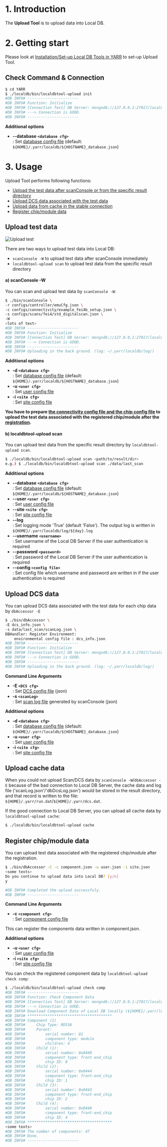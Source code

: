 # 1. Introduction

The **Upload Tool** is to upload data into Local DB.

# 2. Getting start

Please look at [Installation/Set-up Local DB Tools in YARR](install.md) to set-up Upload Tool.

## Check Command & Connection

```bash
$ cd YARR
$ ./localdb/bin/localdbtool-upload init
#DB INFO# -----------------------
#DB INFO# Function: Initialize
#DB INFO# [Connection Test] DB Server: mongodb://127.0.0.1:27017/localdb
#DB INFO# ---> Connection is GOOD.
#DB INFO# -----------------------
```

**Additional options**

- **--database ``<database cfg>``**<br> : Set [database config file](config.md) (default: `${HOME}/.yarr/localdb/${HOSTNAME}_database.json`)

# 3. Usage

Upload Tool performs following functions:

* [Upload the test data after scanConsole or from the specific result directory](#upload-test-data)
* [Upload DCS data associated with the test data](#upload-dcs-data)
* [Upload data from cache in the stable connection](#upload-cache-data)
* [Register chip/module data](#register-chipmodule-data)

## Upload test data

![Upload test](images/upload_test.png)

There are two ways to upload test data into Local DB:

* `scanConsole -W` to upload test data after scanConsole immediately
* `localdbtool-upload scan` to upload test data from the specific result directory

#### a) scanConsole -W

You can scan and upload test data by `scanConsole -W`:

```bash
$ ./bin/scanConsole \
-r configs/controller/emuCfg.json \
-c configs/connectivity/example_fei4b_setup.json \
-s configs/scans/fei4/std_digitalscan.json \
-W
<lots of text>
#DB INFO# -----------------------
#DB INFO# Function: Initialize
#DB INFO# [Connection Test] DB Server: mongodb://127.0.0.1:27017/localdb
#DB INFO# ---> Connection is GOOD.
#DB INFO# -----------------------
#DB INFO# Uploading in the back ground. (log: ~/.yarr/localdb/log/)
```

**Additional options**

- **-d ``<database cfg>``**<br> : Set [database config file](config.md) (default: `${HOME}/.yarr/localdb/${HOSTNAME}_database.json`)
- **-u ``<user cfg>``**<br> : Set [user config file](config.md) 
- **-i ``<site cfg>``**<br> : Set [site config file](config.md)

**You have to prepare [the connectivity config file and the chip config file](config.md) to upload the test data associated with the registered chip/module after the [registration](#register-chipmodule-data).** 

#### b) localdbtool-upload scan

You can upload test data from the specific result directory by `localdbtool-upload scan`.

```bash
$ ./localdb/bin/localdbtool-upload scan <path/to/result/dir>
e.g.) $ ./localdb/bin/localdbtool-upload scan ./data/last_scan
```

**Additional options**

- **--database ``<database cfg>``**<br> : Set [database config file](config.md) (default: `${HOME}/.yarr/localdb/${HOSTNAME}_database.json`)
- **--user ``<user cfg>``**<br> : Set [user config file](config.md) 
- **--site ``<site cfg>``**<br> : Set [site config file](config.md)
- **--log**<br> : Set logging mode 'True' (default 'False'). The output log is written in `${HOME}/.yarr/localdb/log/${day}.log`
- **--username ``<username>``**<br> : Set username of the Local DB Server if the user authentication is required 
- **--password ``<password>``**<br> : Set password of the Local DB Server if the user authentication is required 
- **--config ``<config file>``**<br> : Set config file which username and password are written in if the user authentication is required

## Upload DCS data

You can upload DCS data associated with the test data for each chip data by `dbAccessor -E` 
```bash
$ ./bin/dbAccessor \
-E dcs_info.json \
-s data/last_scan/scanLog.json \
DBHandler: Register Environment:
	environmental config file : dcs_info.json
#DB INFO# -----------------------
#DB INFO# Function: Initialize
#DB INFO# [Connection Test] DB Server: mongodb://127.0.0.1:27017/localdb
#DB INFO# ---> Connection is GOOD.
#DB INFO# -----------------------
#DB INFO# Uploading in the back ground. (log: ~/.yarr/localdb/log/)
```

**Command Line Arguments**

- **-E ``<DCS cfg>``**<br> : Set [DCS config file](config.md) (json)
- **-s ``<scanLog>``**<br> : Set [scan log file](config.md) generated by scanConsole (json)

**Additional options**

- **-d ``<database cfg>``**<br> : Set [database config file](config.md) (default: `${HOME}/.yarr/localdb/${HOSTNAME}_database.json`)
- **-u ``<user cfg>``**<br> : Set [user config file](config.md) 
- **-i ``<site cfg>``**<br> : Set [site config file](config.md)

## Upload cache data

When you could not upload Scan/DCS data by `scanConsole -W`/`dbAccessor -E` because of the bad connection to Local DB Server,
the cache data and log file ('scanLog.json'/'dbDcsLog.json') would be stored in the result directory,
and that record is written to the file: `${HOME}/.yarr/run.dat`/`${HOME}/.yarr/dcs.dat`.

If the good connection to Local DB Server, you can upload all cache data by `localdbtool-upload cache`:

```bash
$ ./localdb/bin/localdbtool-upload cache
```

## Register chip/module data

You can upload test data associated with the registered chip/module after the registration.<br>

```bash
$ ./bin/dbAccessor -C -c component.json -u user.json -i site.json
<some texts>
Do you continue to upload data into Local DB? [y/n]
y

#DB INFO# Completed the upload successfuly.
#DB INFO# -----------------------
```

**Command Line Arguments**

- **-c ``<component cfg>``**<br> : Set [component config file](config.md)

This can register the components data written in component.json.

**Additional options**

- **-u ``<user cfg>``**<br> : Set [user config file](config.md) 
- **-i ``<site cfg>``**<br> : Set [site config file](config.md)

You can check the registered component data by `localdbtool-upload  check comp`:

```bash
$ ./localdb/bin/localdbtool-upload check comp
#DB INFO# -----------------------
#DB INFO# Function: Check Component Data
#DB INFO# [Connection Test] DB Server: mongodb://127.0.0.1:27017/localdb
#DB INFO# ---> Connection is GOOD.
#DB INFO# Download Component Data of Local DB locally (${HOME}/.yarr/localdb/{HOSTNAME}_modules.csv)...
#DB INFO# **************************************
#DB INFO# Component (1)
#DB INFO#     Chip Type: RD53A
#DB INFO#     Parent:
#DB INFO#         serial number: Q1
#DB INFO#         component type: module
#DB INFO#         children: 4
#DB INFO#     Child (1):
#DB INFO#         serial number: 0x0449
#DB INFO#         component type: front-end_chip
#DB INFO#         chip ID: 0
#DB INFO#     Child (2):
#DB INFO#         serial number: 0x0444
#DB INFO#         component type: front-end_chip
#DB INFO#         chip ID: 1
#DB INFO#     Child (3):
#DB INFO#         serial number: 0x0443
#DB INFO#         component type: front-end_chip
#DB INFO#         chip ID: 2
#DB INFO#     Child (4):
#DB INFO#         serial number: 0x0448
#DB INFO#         component type: front-end_chip
#DB INFO#         chip ID: 4
#DB INFO# **************************************
<some texts>
#DB INFO# The number of components: 47
#DB INFO# Done.
#DB INFO# -----------------------
```
